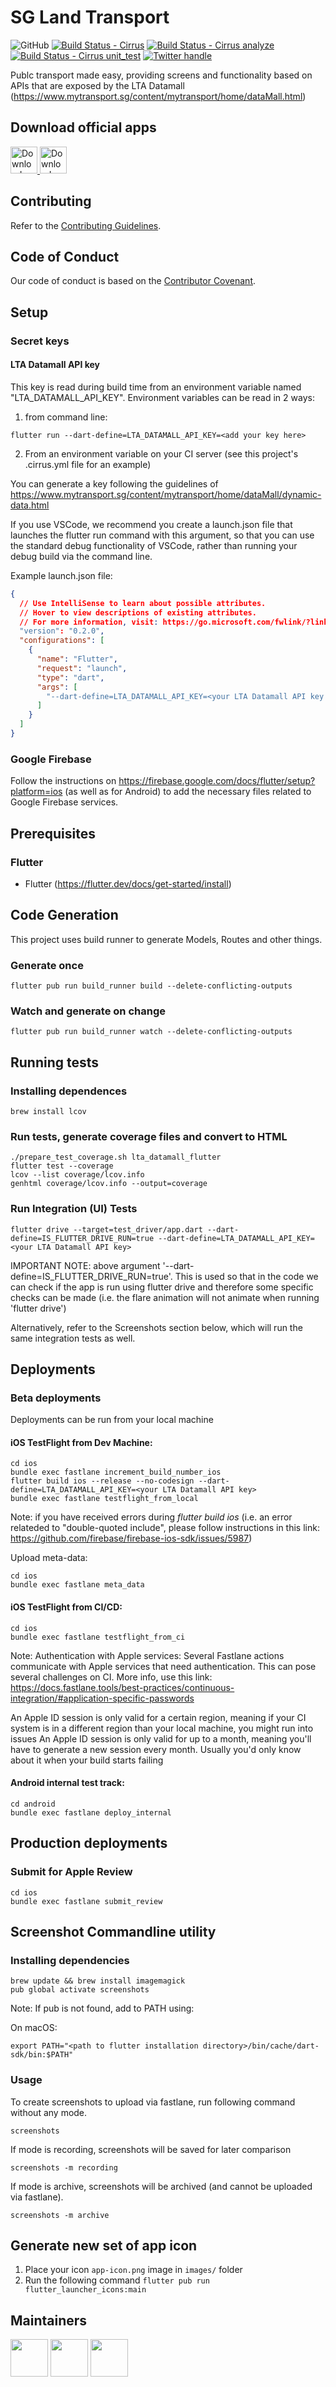 # SG Land Transport

![GitHub][license badge]
[![Build Status - Cirrus][]][build status]
[![Build Status - Cirrus analyze][]][build status]
[![Build Status - Cirrus unit_test][]][build status]
[![Twitter handle][]][twitter badge]

Publc transport made easy, providing screens and functionality based on APIs that are exposed by the LTA Datamall (https://www.mytransport.sg/content/mytransport/home/dataMall.html)

## Download official apps

<a href="https://play.google.com/store/apps/details?id=com.saschaderungs.ltaDatamall">
  <img alt="Download on Google Play" src="https://play.google.com/intl/en_us/badges/images/badge_new.png" height=43>
</a>
<a href="https://apps.apple.com/sg/app/sg-land-transport/id1504247137">
  <img alt="Download on App Store" src="https://user-images.githubusercontent.com/7317008/43209852-4ca39622-904b-11e8-8ce1-cdc3aee76ae9.png" height=43>
</a>

## Contributing

Refer to the [Contributing Guidelines](CONTRIBUTING.md).

## Code of Conduct

Our code of conduct is based on the [Contributor Covenant](CODE_OF_CONDUCT.md).

## Setup

### Secret keys

#### LTA Datamall API key

This key is read during build time from an environment variable named "LTA_DATAMALL_API_KEY". Environment variables can be read in 2 ways:

1. from command line:

```
flutter run --dart-define=LTA_DATAMALL_API_KEY=<add your key here>
```

2. From an environment variable on your CI server (see this project's .cirrus.yml file for an example)

You can generate a key following the guidelines of https://www.mytransport.sg/content/mytransport/home/dataMall/dynamic-data.html

If you use VSCode, we recommend you create a launch.json file that launches the flutter run command with this argument, so that you can use the standard debug functionality of VSCode, rather than running your debug build via the command line.

Example launch.json file:

```json
{
  // Use IntelliSense to learn about possible attributes.
  // Hover to view descriptions of existing attributes.
  // For more information, visit: https://go.microsoft.com/fwlink/?linkid=830387
  "version": "0.2.0",
  "configurations": [
    {
      "name": "Flutter",
      "request": "launch",
      "type": "dart",
      "args": [
        "--dart-define=LTA_DATAMALL_API_KEY=<your LTA Datamall API key goes here"
      ]
    }
  ]
}
```

### Google Firebase

Follow the instructions on https://firebase.google.com/docs/flutter/setup?platform=ios (as well as for Android) to add the necessary files related to Google Firebase services.

## Prerequisites

### Flutter

- Flutter (https://flutter.dev/docs/get-started/install)

## Code Generation

This project uses build runner to generate Models, Routes and other things.

### Generate once

```
flutter pub run build_runner build --delete-conflicting-outputs
```

### Watch and generate on change

```
flutter pub run build_runner watch --delete-conflicting-outputs
```

## Running tests

### Installing dependences

```
brew install lcov
```

### Run tests, generate coverage files and convert to HTML

```
./prepare_test_coverage.sh lta_datamall_flutter
flutter test --coverage
lcov --list coverage/lcov.info
genhtml coverage/lcov.info --output=coverage
```

### Run Integration (UI) Tests

```
flutter drive --target=test_driver/app.dart --dart-define=IS_FLUTTER_DRIVE_RUN=true --dart-define=LTA_DATAMALL_API_KEY=<your LTA Datamall API key>
```

IMPORTANT NOTE: above argument '--dart-define=IS_FLUTTER_DRIVE_RUN=true'. This is used so that in the code we can check if the app is run using flutter drive and therefore some specific checks can be made (i.e. the flare animation will not animate when running 'flutter drive')

Alternatively, refer to the Screenshots section below, which will run the same integration tests as well.

## Deployments

### Beta deployments

Deployments can be run from your local machine

#### iOS TestFlight from Dev Machine:

```
cd ios
bundle exec fastlane increment_build_number_ios
flutter build ios --release --no-codesign --dart-define=LTA_DATAMALL_API_KEY=<your LTA Datamall API key>
bundle exec fastlane testflight_from_local
```

Note: if you have received errors during _flutter build ios_ (i.e. an error relateded to "double-quoted include", please follow instructions in this link: https://github.com/firebase/firebase-ios-sdk/issues/5987)

Upload meta-data:

```
cd ios
bundle exec fastlane meta_data
```

#### iOS TestFlight from CI/CD:

```
cd ios
bundle exec fastlane testflight_from_ci
```

Note:
Authentication with Apple services: Several Fastlane actions communicate with Apple services that need authentication. This can pose several challenges on CI. More info, use this link: https://docs.fastlane.tools/best-practices/continuous-integration/#application-specific-passwords

An Apple ID session is only valid for a certain region, meaning if your CI system is in a different region than your local machine, you might run into issues
An Apple ID session is only valid for up to a month, meaning you'll have to generate a new session every month. Usually you'd only know about it when your build starts failing

#### Android internal test track:

```
cd android
bundle exec fastlane deploy_internal
```

## Production deployments

### Submit for Apple Review

```
cd ios
bundle exec fastlane submit_review
```

## Screenshot Commandline utility

### Installing dependencies

```
brew update && brew install imagemagick
pub global activate screenshots
```

Note: If pub is not found, add to PATH using:

On macOS:

```
export PATH="<path to flutter installation directory>/bin/cache/dart-sdk/bin:$PATH"
```

### Usage

To create screenshots to upload via fastlane, run following command without any mode.

```
screenshots
```

If mode is recording, screenshots will be saved for later comparison

```
screenshots -m recording
```

If mode is archive, screenshots will be archived (and cannot be uploaded via fastlane).

```
screenshots -m archive
```

## Generate new set of app icon

1. Place your icon `app-icon.png` image in `images/` folder
2. Run the following command `flutter pub run flutter_launcher_icons:main`

## Maintainers

<a href="https://github.com/ameego"><img width="60" height="60" src="https://github.com/ameego.png?size=500"/></a>
<a href="https://github.com/bobrenji"><img width="60" height="60" src="https://github.com/bobrenji.png?size=500"/></a>
<a href="https://github.com/sderungs99"><img width="60" height="60" src="https://github.com/sderungs99.png?size=500"/></a>

[license badge]: https://img.shields.io/github/license/bytecrumbs/sglandtransport
[twitter handle]: https://img.shields.io/twitter/follow/sgltapp.svg?style=social&label=Follow
[twitter badge]: https://twitter.com/intent/follow?screen_name=sgltapp
[build status - cirrus]: https://api.cirrus-ci.com/github/bytecrumbs/sglandtransport.svg
[build status - cirrus analyze]: https://api.cirrus-ci.com/github/bytecrumbs/sglandtransport.svg?task=analyze
[build status - cirrus unit_test]: https://api.cirrus-ci.com/github/bytecrumbs/sglandtransport.svg?task=unit_test
[build status]: https://cirrus-ci.com/github/bytecrumbs/sglandtransport/master
